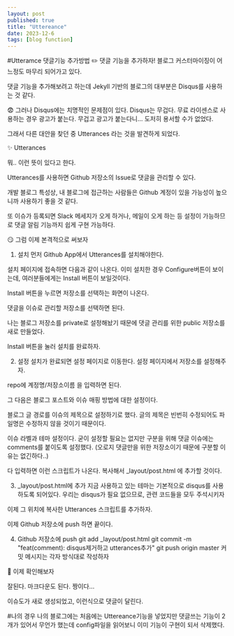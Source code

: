 ```yaml
---
layout: post
published: true
title: "Uttereance"
date: 2023-12-6
tags: [blog function]
---
```

#Utteramce 댓글기능 추가방법
✏️ 댓글 기능을 추가하자!
블로그 커스터마이징이 어느정도 마무리 되어가고 있다.

댓글 기능을 추가해보려고 하는데 Jekyll 기반의 블로그의 대부분은 Disqus를 사용하는 것 같다.

😨 그러나 Disqus에는 치명적인 문제점이 있다.
Disqus는 무겁다.
무료 라이센스로 사용하는 경우 광고가 붙는다.
무겁고 광고가 붙는다니... 도저히 용서할 수가 없었다.

그래서 다른 대안을 찾던 중 Utterances 라는 것을 발견하게 되었다.

✨ Utterances


뭐.. 이런 뜻이 있다고 한다.

Utterances를 사용하면 Github 저장소의 Issue로 댓글을 관리할 수 있다.

개발 블로그 특성상, 내 블로그에 접근하는 사람들은 Github 계정이 있을 가능성이 높으니까 사용하기 좋을 것 같다.

또 이슈가 등록되면 Slack 메세지가 오게 하거나, 메일이 오게 하는 등 설정이 가능하므로 댓글 알림 기능까지 쉽게 구현 가능하다.

😏 그럼 이제 본격적으로 써보자
1. 설치
먼저 Github App에서 Utterances를 설치해야한다.



설치 페이지에 접속하면 다음과 같이 나온다.
이미 설치한 경우 Configure버튼이 보이는데, 여러분들에게는 Install 버튼이 보일것이다.

Install 버튼을 누르면 저장소를 선택하는 화면이 나온다.



댓글을 이슈로 관리할 저장소를 선택하면 된다.

나는 블로그 저장소를 private로 설정해놨기 때문에 댓글 관리를 위한 public 저장소를 새로 만들었다.

Install 버튼을 눌러 설치를 완료하자.

2. 설정
설치가 완료되면 설정 페이지로 이동한다.
설정 페이지에서 저장소를 설정해주자.



repo에 계정명/저장소이름 을 입력하면 된다.

그 다음은 블로그 포스트와 이슈 매핑 방법에 대한 설정이다.



블로그 글 경로를 이슈의 제목으로 설정하기로 했다.
글의 제목은 빈번히 수정되어도 파일명은 수정하지 않을 것이기 때문이다.



이슈 라벨과 테마 설정이다.
굳이 설정할 필요는 없지만 구분을 위해 댓글 이슈에는 comments를 붙이도록 설정했다.
(오로지 댓글만을 위한 저장소이기 때문에 구분할 이유는 없긴하다..)



다 입력하면 이런 스크립트가 나온다.
복사해서 _layout/post.html 에 추가할 것이다.

3. _layout/post.html에 추가
지금 사용하고 있는 테마는 기본적으로 disqus를 사용하도록 되어있다.
우리는 disqus가 필요 없으므로, 관련 코드들을 모두 주석시키자



이제 그 위치에 복사한 Utterances 스크립트를 추가하자.



이제 Github 저장소에 push 하면 끝이다.

4. Github 저장소에 push
git add _layout/post.html
git commit -m "feat(comment): disqus제거하고 utterances추가"
git push origin master
커밋 메시지는 각자 방식대로 작성하자

🔎 이제 확인해보자


잘된다. 마크다운도 된다. 짱이다...



이슈도가 새로 생성되었고, 이런식으로 댓글이 달린다.

#나의 경우
나의 블로그에는 처음에는 Uttereance기능을 넣었지만 댓글쓰는 기능이 2개가 있어서 무언가 했는데 config파일을 읽어보니 이미 기능이 구현이 되서 삭제했다.